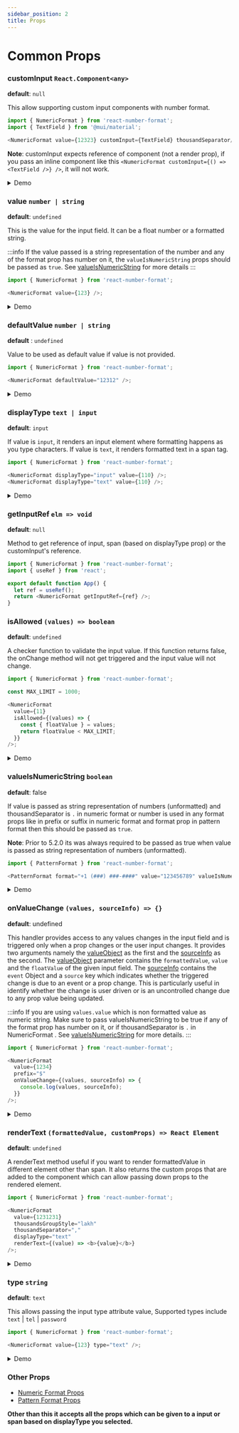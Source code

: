 ```yaml
---
sidebar_position: 2
title: Props
---
```


# Common Props

### customInput `React.Component<any>`

**default**: `null`

This allow supporting custom input components with number format.

```js
import { NumericFormat } from 'react-number-format';
import { TextField } from '@mui/material';

<NumericFormat value={12323} customInput={TextField} thousandSeparator/>;
```

**Note**: customInput expects reference of component (not a render prop), if you pass an inline component like this `<NumericFormat customInput={() => <TextField />} />`, it will not work.

<details>
  <summary>
  Demo
  </summary>
  <iframe src="https://codesandbox.io/embed/custominput-demo-u3wg9m?fontsize=14&hidenavigation=1&theme=dark&view=preview"
     className="csb"
     title="customInput-demo"
     allow="accelerometer; ambient-light-sensor; camera; encrypted-media; geolocation; gyroscope; hid; microphone; midi; payment; usb; vr; xr-spatial-tracking"
     sandbox="allow-forms allow-modals allow-popups allow-presentation allow-same-origin allow-scripts"
   ></iframe>
</details>

### value `number | string`

**default**: `undefined`

This is the value for the input field. It can be a float number or a formatted string.

:::info
If the value passed is a string representation of the number and any of the format prop has number on it, the `valueIsNumericString` props should be passed as `true`. See [valueIsNumericString](#valueisnumericstring-boolean) for more details
:::

```js
import { NumericFormat } from 'react-number-format';

<NumericFormat value={123} />;
```

<details>
  <summary>
  Demo
  </summary>
  <iframe src="https://codesandbox.io/embed/value-demo-ziuzcp?fontsize=14&hidenavigation=1&theme=dark&view=preview"
      className='csb'
      title="value-demo"
      allow="accelerometer; ambient-light-sensor; camera; encrypted-media; geolocation; gyroscope; hid; microphone; midi; payment; usb; vr; xr-spatial-tracking"
      sandbox="allow-forms allow-modals allow-popups allow-presentation allow-same-origin allow-scripts"
   ></iframe>   
  </details>

### defaultValue `number | string`

**default** : `undefined`

Value to be used as default value if value is not provided.

```js
import { NumericFormat } from 'react-number-format';

<NumericFormat defaultValue="12312" />;
```

<details>
  <summary>
  Demo
  </summary>
  <iframe src="https://codesandbox.io/embed/defaultvalue-demo-1qc7fk?fontsize=14&hidenavigation=1&theme=dark&view=preview"
     className='csb'
     title="defaultValue-demo"
     allow="accelerometer; ambient-light-sensor; camera; encrypted-media; geolocation; gyroscope; hid; microphone; midi; payment; usb; vr; xr-spatial-tracking"
     sandbox="allow-forms allow-modals allow-popups allow-presentation allow-same-origin allow-scripts"
   ></iframe>
</details>

### displayType `text | input`

**default**: `input`

If value is `input`, it renders an input element where formatting happens as you type characters. If value is `text`, it renders formatted text in a span tag.

```js
import { NumericFormat } from 'react-number-format';

<NumericFormat displayType="input" value={110} />;
<NumericFormat displayType="text" value={110} />;
```

<details>
  <summary>
  Demo
  </summary>
   <iframe src="https://codesandbox.io/embed/displaytype-demo-hgcvs9?fontsize=14&hidenavigation=1&theme=dark&view=preview"
     className='csb'
     title="displayType-demo"
     allow="accelerometer; ambient-light-sensor; camera; encrypted-media; geolocation; gyroscope; hid; microphone; midi; payment; usb; vr; xr-spatial-tracking"
     sandbox="allow-forms allow-modals allow-popups allow-presentation allow-same-origin allow-scripts"
   ></iframe>
</details>

### getInputRef `elm => void`

**default**: `null`

Method to get reference of input, span (based on displayType prop) or the customInput's reference.

```js
import { NumericFormat } from 'react-number-format';
import { useRef } from 'react';

export default function App() {
  let ref = useRef();
  return <NumericFormat getInputRef={ref} />;
}
```

### isAllowed `(values) => boolean`

**default**: `undefined`

A checker function to validate the input value. If this function returns false, the onChange method will not get triggered and the input value will not change.

```js
import { NumericFormat } from 'react-number-format';

const MAX_LIMIT = 1000;

<NumericFormat
  value={11}
  isAllowed={(values) => {
    const { floatValue } = values;
    return floatValue < MAX_LIMIT;
  }}
/>;
```

<details>
  <summary>
  Demo
  </summary>
  <iframe src="https://codesandbox.io/embed/isallowed-demo-3hrw7z?fontsize=14&hidenavigation=1&theme=dark&view=preview"
     className='csb'
     title="isAllowed-demo"
     allow="accelerometer; ambient-light-sensor; camera; encrypted-media; geolocation; gyroscope; hid; microphone; midi; payment; usb; vr; xr-spatial-tracking"
     sandbox="allow-forms allow-modals allow-popups allow-presentation allow-same-origin allow-scripts"
   ></iframe>

</details>

### valueIsNumericString `boolean`

**default**: false

If value is passed as string representation of numbers (unformatted) and thousandSeparator is `.` in numeric format or number is used in any format props like in prefix or suffix in numeric format and format prop in pattern format then this should be passed as `true`.

**Note**: Prior to 5.2.0 its was always required to be passed as true when value is passed as string representation of numbers (unformatted).

```js
import { PatternFormat } from 'react-number-format';

<PatternFormat format="+1 (###) ###-####" value="123456789" valueIsNumericString={true} />;
```

<details>
  <summary>
  Demo
  </summary>
  <iframe src="https://codesandbox.io/embed/valueIsNumericString-demo-gjdqgr?fontsize=14&hidenavigation=1&theme=dark&view=preview"
     className='csb'
     title="valueIsNumericString-demo"
     allow="accelerometer; ambient-light-sensor; camera; encrypted-media; geolocation; gyroscope; hid; microphone; midi; payment; usb; vr; xr-spatial-tracking"
     sandbox="allow-forms allow-modals allow-popups allow-presentation allow-same-origin allow-scripts"
   ></iframe>

</details>

### onValueChange `(values, sourceInfo) => {}`

**default**: undefined

This handler provides access to any values changes in the input field and is triggered only when a prop changes or the user input changes. It provides two arguments namely the [valueObject](quirks#values-object) as the first and the [sourceInfo](quirks#sourceInfo) as the second. The [valueObject](quirks#values-object) parameter contains the `formattedValue`, `value` and the `floatValue` of the given input field. The [sourceInfo](quirks#sourceInfo) contains the `event` Object and a `source` key which indicates whether the triggered change is due to an event or a prop change. This is particularly useful in identify whether the change is user driven or is an uncontrolled change due to any prop value being updated.

:::info
If you are using `values.value` which is non formatted value as numeric string. Make sure to pass valueIsNumericString to be true if any of the format prop has number on it, or if thousandSeparator is `.` in NumericFormat . See [valueIsNumericString](#valueisnumericstring-boolean) for more details.
:::

```js
import { NumericFormat } from 'react-number-format';

<NumericFormat
  value={1234}
  prefix="$"
  onValueChange={(values, sourceInfo) => {
    console.log(values, sourceInfo);
  }}
/>;
```

<details>
  <summary>
  Demo
  </summary>
   <iframe src="https://codesandbox.io/embed/onvaluechange-demo-c5nl2f?fontsize=14&hidenavigation=1&theme=dark&view=editor"
      className='csb'
      title="onvaluechange-demo"
      allow="accelerometer; ambient-light-sensor; camera; encrypted-media; geolocation; gyroscope; hid; microphone; midi; payment; usb; vr; xr-spatial-tracking"
      sandbox="allow-forms allow-modals allow-popups allow-presentation allow-same-origin allow-scripts"
   ></iframe>
</details>

### renderText `(formattedValue, customProps) => React Element`

**default**: `undefined`

A renderText method useful if you want to render formattedValue in different element other than span. It also returns the custom props that are added to the component which can allow passing down props to the rendered element.

```js
import { NumericFormat } from 'react-number-format';

<NumericFormat
  value={1231231}
  thousandsGroupStyle="lakh"
  thousandSeparator=","
  displayType="text"
  renderText={(value) => <b>{value}</b>}
/>;
```

<details>
  <summary>
  Demo
  </summary>
  <iframe src="https://codesandbox.io/embed/rendertext-demo-lg3dml?fontsize=14&hidenavigation=1&theme=dark&view=preview"
      className='csb'
      title="renderText-demo"
      allow="accelerometer; ambient-light-sensor; camera; encrypted-media; geolocation; gyroscope; hid; microphone; midi; payment; usb; vr; xr-spatial-tracking"
      sandbox="allow-forms allow-modals allow-popups allow-presentation allow-same-origin allow-scripts"
   ></iframe></details>

### type `string`

**default**: `text`

This allows passing the input type attribute value, Supported types include `text` | `tel` | `password`

```js
import { NumericFormat } from 'react-number-format';

<NumericFormat value={123} type="text" />;
```

<details>
  <summary>
  Demo
  </summary>
  <iframe src="https://codesandbox.io/embed/type-demo-4qwwjk?fontsize=14&hidenavigation=1&theme=dark&view=preview"
      className='csb'
      title="type-demo"
      allow="accelerometer; ambient-light-sensor; camera; encrypted-media; geolocation; gyroscope; hid; microphone; midi; payment; usb; vr; xr-spatial-tracking"
     sandbox="allow-forms allow-modals allow-popups allow-presentation allow-same-origin allow-scripts"
   ></iframe>  
</details>

### Other Props

- [Numeric Format Props](/docs/numeric_format)
- [Pattern Format Props](/docs/pattern_format)

**Other than this it accepts all the props which can be given to a input or span based on displayType you selected.**
